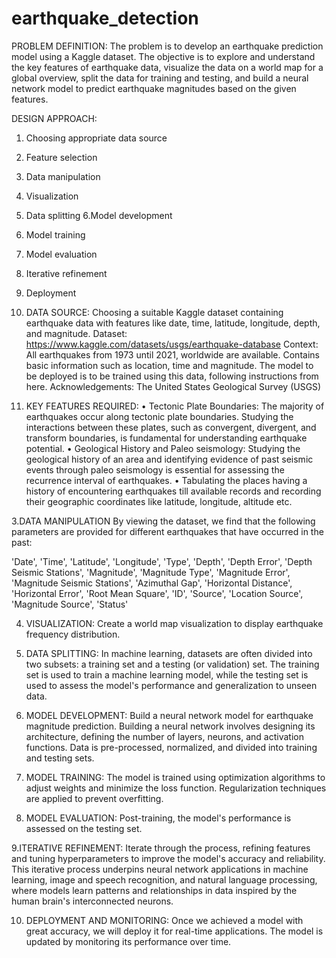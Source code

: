 # earthquake_detection
PROBLEM DEFINITION: 
The problem is to develop an earthquake prediction model using a Kaggle dataset. The objective is to explore and understand the key features of earthquake data, visualize the data on a world map for a global overview, split the data for training and testing, and build a neural network model to predict earthquake magnitudes based on the given features.

DESIGN APPROACH:
1. Choosing appropriate data source   
2. Feature selection
3. Data manipulation                           
4. Visualization
5. Data splitting
6.Model development
7. Model training 
8. Model evaluation
9. Iterative refinement
10. Deployment

1. DATA SOURCE: 
Choosing a suitable Kaggle dataset containing earthquake data with features like date, time, latitude, longitude, depth, and magnitude.
Dataset: 
https://www.kaggle.com/datasets/usgs/earthquake-database
Context:
All earthquakes from 1973 until 2021, worldwide are available. Contains basic information such as location, time and magnitude. The model to be deployed is to be trained using this data, following instructions from here.
Acknowledgements: The United States Geological Survey (USGS)

2. KEY FEATURES REQUIRED:
•	Tectonic Plate Boundaries: The majority of earthquakes occur along tectonic plate boundaries. Studying the interactions between these plates, such as convergent, divergent, and transform boundaries, is fundamental for understanding earthquake potential.
•	Geological History and Paleo seismology: Studying the geological history of an area and identifying evidence of past seismic events through paleo seismology is essential for assessing the recurrence interval of earthquakes.
•	Tabulating the places having a history of encountering earthquakes till available records and recording their geographic coordinates like latitude, longitude, altitude etc.

3.DATA MANIPULATION
	By viewing the dataset, we find that the following parameters are provided for different earthquakes that have occurred in the past:

'Date', 'Time', 'Latitude', 'Longitude', 'Type', 'Depth', 'Depth Error', 'Depth Seismic Stations', 'Magnitude', 'Magnitude Type', 'Magnitude Error', 'Magnitude Seismic Stations', 'Azimuthal Gap', 'Horizontal Distance', 'Horizontal Error', 'Root Mean Square', 'ID', 'Source', 'Location Source', 'Magnitude Source', 'Status'

4. VISUALIZATION:
 Create a world map visualization to display earthquake frequency distribution.

5. DATA SPLITTING: 
In machine learning, datasets are often divided into two subsets: a training set and a testing (or validation) set. The training set is used to train a machine learning model, while the testing set is used to assess the model's performance and generalization to unseen data.

6. MODEL DEVELOPMENT: 
Build a neural network model for earthquake magnitude prediction. Building a neural network involves designing its architecture, defining the number of layers, neurons, and activation functions. Data is pre-processed, normalized, and divided into training and testing sets. 

7. MODEL TRAINING:
	The model is trained using optimization algorithms to adjust weights and minimize the loss function. Regularization techniques are applied to prevent overfitting.

8. MODEL EVALUATION: 
Post-training, the model's performance is assessed on the testing set. 

9.ITERATIVE REFINEMENT:
Iterate through the process, refining features and tuning hyperparameters to improve the model's accuracy and reliability. This iterative process underpins neural network applications in machine learning, image and speech recognition, and natural language processing, where models learn patterns and relationships in data inspired by the human brain's interconnected neurons.

10. DEPLOYMENT AND MONITORING:
	Once we achieved a model with great accuracy, we will deploy it for real-time applications. The model is updated by monitoring its performance over time.
